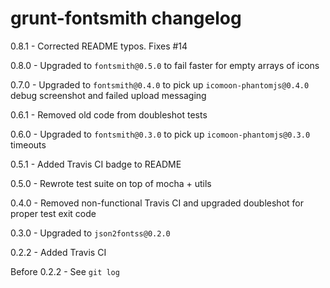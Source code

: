 # grunt-fontsmith changelog
0.8.1 - Corrected README typos. Fixes #14

0.8.0 - Upgraded to `fontsmith@0.5.0` to fail faster for empty arrays of icons

0.7.0 - Upgraded to `fontsmith@0.4.0` to pick up `icomoon-phantomjs@0.4.0` debug screenshot and failed upload messaging

0.6.1 - Removed old code from doubleshot tests

0.6.0 - Upgraded to `fontsmith@0.3.0` to pick up `icomoon-phantomjs@0.3.0` timeouts

0.5.1 - Added Travis CI badge to README

0.5.0 - Rewrote test suite on top of mocha + utils

0.4.0 - Removed non-functional Travis CI and upgraded doubleshot for proper test exit code

0.3.0 - Upgraded to `json2fontss@0.2.0`

0.2.2 - Added Travis CI

Before 0.2.2 - See `git log`
